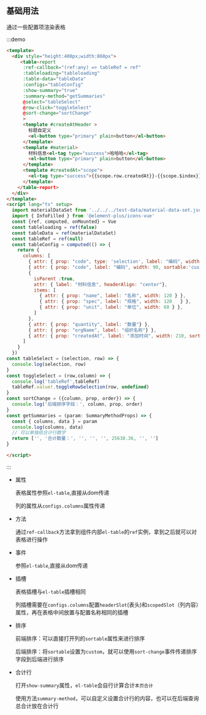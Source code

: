 ##  基础用法

通过一些配置项渲染表格

:::demo  

```html
<template>
  <div style="height:400px;width:860px">
     <table-report
      :ref-callback="(ref:any) => tableRef = ref"
      :tableloading="tableloading"
      :table-data="tableData"
      :configs="tableConfig"
      :show-summary="true"
      :summary-method="getSummaries"
      @select="tableSelect"
      @row-click="toggleSelect"
      @sort-change="sortChange"
      >
      <template #createAtHeader >
        标题自定义
        <el-button type="primary" plain>button</el-button>
      </template>
      <template #material>
        材料信息<el-tag type="success">哈哈哈</el-tag>
        <el-button type="primary" plain>button</el-button>
      </template>
      <template #createdAt="scope">
        <el-tag type="success">{{scope.row.createdAt}}-{{scope.$index}}</el-tag>
      </template>
    </table-report>
  </div>
</template>
<script lang="ts" setup>
  import materialDataSet from '../../../test-data/material-data-set.json';
  import { InfoFilled } from '@element-plus/icons-vue'
  const {ref, computed, onMounted} = Vue
  const tableloading = ref(false)
  const tableData = ref(materialDataSet)
  const tableRef = ref(null)
  const tableConfig = computed(() => {
    return {
      columns: [
        { attr: { prop: "code", type: 'selection', label: "编码", width: 50, headerAlign: 'center', align: 'center' } },
        { attr: { prop: "code", label: "编码", width: 90, sortable:'custom', headerAlign: 'center' } },
        {
          isParent :true,
          attr: { label: "材料信息", headerAlign: "center"},
          items: [
            { attr: { prop: "name", label: "名称", width: 120 } },
            { attr: { prop: "spec", label: "规格", width: 120   } },
            { attr: { prop: "unit", label: "单位", width: 60 } },
          ]
        },
        { attr: { prop: "quantity", label: "数量"} },
        { attr: { prop: "orgName", label: "组织名称"} },
        { attr: { prop: "createdAt", label: "添加时间", width: 210, sortable:'custom',headerSlot: 'createatheader',scopedSlot: "createdat" }}
      ]
    }
  })
const tableSelect = (selection, row) => {
  console.log(selection, row)
}
const toggleSelect = (row,column) => {
  console.log('tableRef',tableRef)
  tableRef.value!.toggleRowSelection(row, undefined)
}
const sortChange = ({column, prop, order}) => {
  console.log('后端排序字段：', column, prop, order)
}
const getSummaries = (param: SummaryMethodProps) => {
  const { columns, data } = param
  console.log(columns, data)
  // 可以单独给合计行数字
  return ['', '合计数量：', '', '', '', 25638.36, '', '']
}

</script>
```
:::

- 属性

  表格属性参照`el-table`,直接从dom传递

  列的属性从`configs.columns`属性传递

- 方法

  通过`ref-callback`方法拿到组件内部`el-table`的`ref`实例，拿到之后就可以对表格进行操作

- 事件

  参照`el-table`,直接从dom传递

- 插槽

  表格插槽与`el-table`插槽相同

  列插槽需要在`configs.columns`配置`headerSlot`(表头)和`scopedSlot`（列内容）属性，再在表格中间放置与配置名称相同的插槽

- 排序

  前端排序：可以直接打开列的`sortable`属性来进行排序

  后端排序：将`sortable`设置为`custom`，就可以使用`sort-change`事件传递排序字段到后端进行排序

- 合计行

  打开`show-summary`属性，`el-table`会自行计算合计`本页合计`

  使用方法`summary-method`，可以自定义设置合计行的内容，也可以在后端查询总合计放在合计行


  


